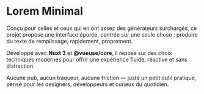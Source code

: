 # Lorem Minimal

Conçu pour celles et ceux qui en ont assez des générateurs surchargés, ce projet propose une interface épurée, centrée
sur une seule chose : produire du texte de remplissage, rapidement, proprement.

Développé avec **Nuxt 3** et **@vueuse/core**, il repose sur des choix techniques modernes pour offrir une expérience
fluide, réactive et sans distraction.

Aucune pub, aucun traqueur, aucune friction — juste un petit outil pratique, pensé pour les designers, développeurs et
curieux du quotidien.

